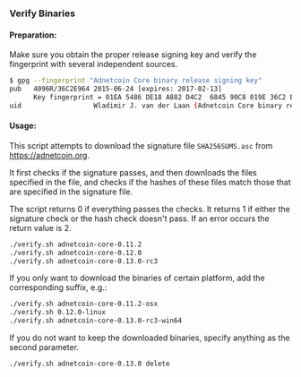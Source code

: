 ### Verify Binaries

#### Preparation:

Make sure you obtain the proper release signing key and verify the fingerprint with several independent sources.

```sh
$ gpg --fingerprint "Adnetcoin Core binary release signing key"
pub   4096R/36C2E964 2015-06-24 [expires: 2017-02-13]
      Key fingerprint = 01EA 5486 DE18 A882 D4C2  6845 90C8 019E 36C2 E964
uid                  Wladimir J. van der Laan (Adnetcoin Core binary release signing key) <laanwj@gmail.com>
```

#### Usage:

This script attempts to download the signature file `SHA256SUMS.asc` from https://adnetcoin.org.

It first checks if the signature passes, and then downloads the files specified in the file, and checks if the hashes of these files match those that are specified in the signature file.

The script returns 0 if everything passes the checks. It returns 1 if either the signature check or the hash check doesn't pass. If an error occurs the return value is 2.


```sh
./verify.sh adnetcoin-core-0.11.2
./verify.sh adnetcoin-core-0.12.0
./verify.sh adnetcoin-core-0.13.0-rc3
```

If you only want to download the binaries of certain platform, add the corresponding suffix, e.g.:

```sh
./verify.sh adnetcoin-core-0.11.2-osx
./verify.sh 0.12.0-linux
./verify.sh adnetcoin-core-0.13.0-rc3-win64
```

If you do not want to keep the downloaded binaries, specify anything as the second parameter.

```sh
./verify.sh adnetcoin-core-0.13.0 delete
```
